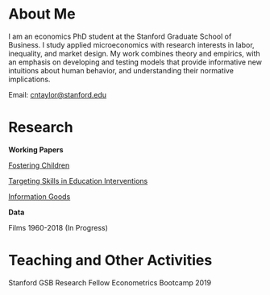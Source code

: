 # About Me

I am an economics PhD student at the Stanford Graduate School of Business. I study applied microeconomics with research interests in labor, inequality, and market design. My work combines theory and empirics, with an emphasis on developing and testing models that provide informative new intuitions about human behavior, and understanding their normative implications.

Email: <cntaylor@stanford.edu>

# Research

**Working Papers**

[Fostering Children](./pdfs/foster.pdf)

[Targeting Skills in Education Interventions](./pdfs/educ.pdf)

[Information Goods](./pdfs/info.pdf)


**Data**

Films 1960-2018 (In Progress)

# Teaching and Other Activities

Stanford GSB Research Fellow Econometrics Bootcamp 2019 
